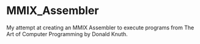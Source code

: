 # MMIX_Assembler
My attempt at creating an MMIX Assembler to execute programs from The Art of Computer Programming by Donald Knuth.
